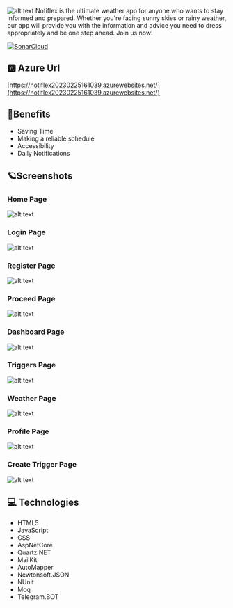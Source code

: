 
![alt text](https://media.discordapp.net/attachments/916963422707527700/1069622218075689000/NotiFlex_LOGO_01.png?width=1440&height=360)
Notiflex is the ultimate weather app for anyone who wants to stay informed and prepared. Whether you're facing sunny skies or rainy weather, our app will provide you with the information and advice you need to dress appropriately and be one step ahead. Join us now!

[![SonarCloud](https://sonarcloud.io/images/project_badges/sonarcloud-white.svg)](https://sonarcloud.io/summary/new_code?id=Notiflex)

## 🅰️ Azure Url
[https://notiflex20230225161039.azurewebsites.net/](https://notiflex20230225161039.azurewebsites.net/)


## 🚀Benefits
* Saving Time
* Making a reliable schedule
* Accessibility
* Daily Notifications

## 🪐Screenshots
  ### Home Page
 ![alt text](https://cdn.discordapp.com/attachments/916963422707527700/1075131036016586872/main.png)
  ### Login Page
 ![alt text](https://cdn.discordapp.com/attachments/916963422707527700/1075131091092000829/login.png)
  ### Register Page
 ![alt text](https://cdn.discordapp.com/attachments/916963422707527700/1075131114693345311/register.png)
  ### Proceed Page
 ![alt text](https://cdn.discordapp.com/attachments/916963422707527700/1074368980703260792/image.png)
  ### Dashboard Page
 ![alt text](https://cdn.discordapp.com/attachments/916963422707527700/1075131186445291570/dashboard.png)
  ### Triggers Page
 ![alt text](https://cdn.discordapp.com/attachments/916963422707527700/1075131185589665962/activeTriggers.png)
  ### Weather Page
 ![alt text](https://cdn.discordapp.com/attachments/916963422707527700/1075131186084597900/weather.png)
  ### Profile Page
 ![alt text](https://cdn.discordapp.com/attachments/916963422707527700/1075131217357307904/profile.png)
  ### Create Trigger Page
 ![alt text](https://cdn.discordapp.com/attachments/916963422707527700/1075131217592197200/CreateTrigger.png)
  


## 💻 Technologies

*	HTML5
*	JavaScript
*	CSS
*	AspNetCore
*	Quartz.NET
*	MailKit
*	AutoMapper
*	Newtonsoft.JSON
*	NUnit
*	Moq
*	Telegram.BOT

